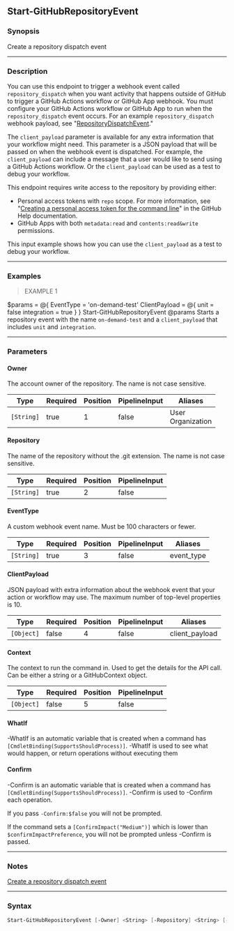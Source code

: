 Start-GitHubRepositoryEvent
---------------------------

### Synopsis
Create a repository dispatch event

---

### Description

You can use this endpoint to trigger a webhook event called `repository_dispatch` when you want activity
that happens outside of GitHub to trigger a GitHub Actions workflow or GitHub App webhook. You must configure
your GitHub Actions workflow or GitHub App to run when the `repository_dispatch`
event occurs. For an example `repository_dispatch` webhook payload, see
"[RepositoryDispatchEvent](https://docs.github.com/webhooks/event-payloads/#repository_dispatch)."

The `client_payload` parameter is available for any extra information that your workflow might need.
This parameter is a JSON payload that will be passed on when the webhook event is dispatched. For example,
the `client_payload` can include a message that a user would like to send using a GitHub Actions workflow.
Or the `client_payload` can be used as a test to debug your workflow.

This endpoint requires write access to the repository by providing either:

- Personal access tokens with `repo` scope. For more information, see
"[Creating a personal access token for the command line](https://docs.github.com/articles/creating-a-personal-access-token-for-the-command-line)"
in the GitHub Help documentation.
- GitHub Apps with both `metadata:read` and `contents:read&write` permissions.

This input example shows how you can use the `client_payload` as a test to debug your workflow.

---

### Examples
> EXAMPLE 1

$params = @{
    EventType = 'on-demand-test'
    ClientPayload = @{
        unit = false
        integration = true
    }
}
Start-GitHubRepositoryEvent @params
Starts a repository event with the name `on-demand-test` and a `client_payload` that includes `unit` and `integration`.

---

### Parameters
#### **Owner**
The account owner of the repository. The name is not case sensitive.

|Type      |Required|Position|PipelineInput|Aliases              |
|----------|--------|--------|-------------|---------------------|
|`[String]`|true    |1       |false        |User<br/>Organization|

#### **Repository**
The name of the repository without the .git extension. The name is not case sensitive.

|Type      |Required|Position|PipelineInput|
|----------|--------|--------|-------------|
|`[String]`|true    |2       |false        |

#### **EventType**
A custom webhook event name. Must be 100 characters or fewer.

|Type      |Required|Position|PipelineInput|Aliases   |
|----------|--------|--------|-------------|----------|
|`[String]`|true    |3       |false        |event_type|

#### **ClientPayload**
JSON payload with extra information about the webhook event that your action or workflow may use.
The maximum number of top-level properties is 10.

|Type      |Required|Position|PipelineInput|Aliases       |
|----------|--------|--------|-------------|--------------|
|`[Object]`|false   |4       |false        |client_payload|

#### **Context**
The context to run the command in. Used to get the details for the API call.
Can be either a string or a GitHubContext object.

|Type      |Required|Position|PipelineInput|
|----------|--------|--------|-------------|
|`[Object]`|false   |5       |false        |

#### **WhatIf**
-WhatIf is an automatic variable that is created when a command has ```[CmdletBinding(SupportsShouldProcess)]```.
-WhatIf is used to see what would happen, or return operations without executing them
#### **Confirm**
-Confirm is an automatic variable that is created when a command has ```[CmdletBinding(SupportsShouldProcess)]```.
-Confirm is used to -Confirm each operation.

If you pass ```-Confirm:$false``` you will not be prompted.

If the command sets a ```[ConfirmImpact("Medium")]``` which is lower than ```$confirmImpactPreference```, you will not be prompted unless -Confirm is passed.

---

### Notes
[Create a repository dispatch event](https://docs.github.com/rest/repos/repos#create-a-repository-dispatch-event)

---

### Syntax
```PowerShell
Start-GitHubRepositoryEvent [-Owner] <String> [-Repository] <String> [-EventType] <String> [[-ClientPayload] <Object>] [[-Context] <Object>] [-WhatIf] [-Confirm] [<CommonParameters>]
```
